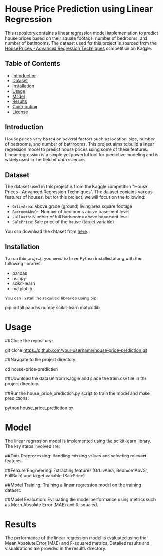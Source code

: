 # House Price Prediction using Linear Regression

This repository contains a linear regression model implementation to predict house prices based on their square footage, number of bedrooms, and number of bathrooms. The dataset used for this project is sourced from the [House Prices - Advanced Regression Techniques](https://www.kaggle.com/c/house-prices-advanced-regression-techniques/data) competition on Kaggle.

## Table of Contents
- [Introduction](#introduction)
- [Dataset](#dataset)
- [Installation](#installation)
- [Usage](#usage)
- [Model](#model)
- [Results](#results)
- [Contributing](#contributing)
- [License](#license)

## Introduction
House prices vary based on several factors such as location, size, number of bedrooms, and number of bathrooms. This project aims to build a linear regression model to predict house prices using some of these features. Linear regression is a simple yet powerful tool for predictive modeling and is widely used in the field of data science.

## Dataset
The dataset used in this project is from the Kaggle competition "House Prices - Advanced Regression Techniques". The dataset contains various features of houses, but for this project, we will focus on the following:
- `GrLivArea`: Above grade (ground) living area square footage
- `BedroomAbvGr`: Number of bedrooms above basement level
- `FullBath`: Number of full bathrooms above basement level
- `SalePrice`: Sale price of the house (target variable)

You can download the dataset from [here](https://www.kaggle.com/c/house-prices-advanced-regression-techniques/data).

## Installation
To run this project, you need to have Python installed along with the following libraries:
- pandas
- numpy
- scikit-learn
- matplotlib

You can install the required libraries using pip:

pip install pandas numpy scikit-learn matplotlib

<h1><b>Usage</b></h1>

##Clone the repository:

git clone https://github.com/your-username/house-price-prediction.git

##Navigate to the project directory:

cd house-price-prediction

##Download the dataset from Kaggle and place the train.csv file in the project directory.

##Run the house_price_prediction.py script to train the model and make predictions:

python house_price_prediction.py

<h1><b>Model</b></h1>

The linear regression model is implemented using the scikit-learn library. The key steps involved are:

##Data Preprocessing: Handling missing values and selecting relevant features.

##Feature Engineering: Extracting features (GrLivArea, BedroomAbvGr, FullBath) and target variable (SalePrice).

##Model Training: Training a linear regression model on the training dataset.

##Model Evaluation: Evaluating the model performance using metrics such as Mean Absolute Error (MAE) and R-squared.

<h1><b>Results</b></h1>

The performance of the linear regression model is evaluated using the Mean Absolute Error (MAE) and R-squared metrics. Detailed results and visualizations are provided in the results directory.

